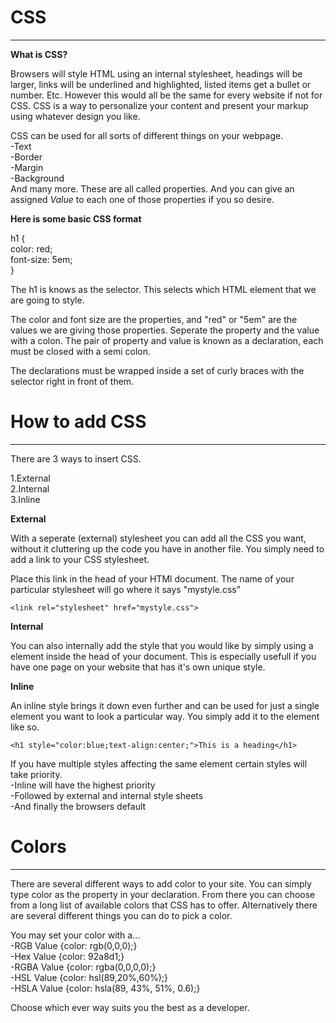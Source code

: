 # CSS  

---

**What is CSS?**  

Browsers will style HTML using an internal stylesheet, headings will be larger, links will be underlined and highlighted, listed items get a bullet or number. Etc. However this would all be the same for every website if not for CSS. CSS is a way to personalize your content and present your markup using whatever design you like.  

CSS can be used for all sorts of different things on your webpage.  
-Text  
-Border  
-Margin  
-Background  
And many more.
These are all called properties. And you can give an assigned *Value* to each one of those properties if you so desire.  

**Here is some basic CSS format**  

h1 {  
    color: red;  
    font-size: 5em;  
}  

The h1 is knows as the selector. This selects which HTML element that we are going to style.  

The color and font size are the properties, and "red" or "5em" are the values we are giving those properties. Seperate the property and the value with a colon. The pair of property and value is known as a declaration, each must be closed with a semi colon.   

The declarations must be wrapped inside a set of curly braces with the selector right in front of them. 

# How to add CSS  

---

There are 3 ways to insert CSS.  

1.External  
2.Internal  
3.Inline  

**External**  

With a seperate (external) stylesheet you can add all the CSS you want, without it cluttering up the code you have in another file. You simply need to add a link to your CSS stylesheet.  

Place this link in the head of your HTMl document. The name of your particular stylesheet will go where it says "mystyle.css"

`<link rel="stylesheet" href="mystyle.css">`


**Internal**  

You can also internally add the style that you would like by simply using a <style></style> element inside the head of your document. This is especially usefull if you have one page on your website that has it's own unique style.  

**Inline**  

An inline style brings it down even further and can be used for just a single element you want to look a particular way. You simply add it to the element like so.  

`<h1 style="color:blue;text-align:center;">This is a heading</h1>`  

If you have multiple styles affecting the same element certain styles will take priority.  
-Inline will have the highest priority  
-Followed by external and internal style sheets  
-And finally the browsers default  

# Colors  

---

There are several different ways to add color to your site. You can simply type color as the property in your declaration. From there you can choose from a long list of available colors that CSS has to offer. Alternatively there are several different things you can do to pick a color.  
 
 You may set your color with a...  
 -RGB Value  {color: rgb(0,0,0);}  
 -Hex Value {color: 92a8d1;}  
 -RGBA Value {color: rgba(0,0,0,0);}  
 -HSL Value {color: hsl(89,20%,60%);}  
 -HSLA Value {color: hsla(89, 43%, 51%, 0.6);}  
 
 Choose which ever way suits you the best as a developer.
